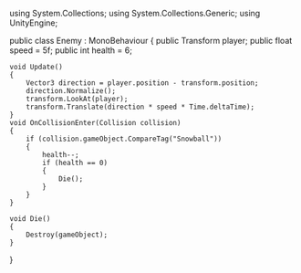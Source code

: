 using System.Collections;
using System.Collections.Generic;
using UnityEngine;

public class Enemy : MonoBehaviour
{
    public Transform player; 
    public float speed = 5f; 
    public int health = 6;

    void Update()
    {
        Vector3 direction = player.position - transform.position;
        direction.Normalize();
        transform.LookAt(player);
        transform.Translate(direction * speed * Time.deltaTime);
    }
    void OnCollisionEnter(Collision collision)
    {
        if (collision.gameObject.CompareTag("Snowball")) 
        {
            health--; 
            if (health == 0) 
            {
                Die(); 
            }
        }
    }

    void Die()
    {
        Destroy(gameObject); 
    }
}
